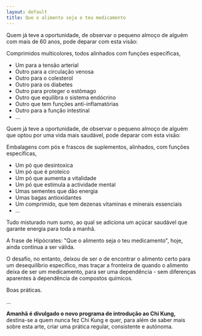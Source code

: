 ```yaml
---
layout: default 
title: Que o alimento seja o teu medicamento
---
```

Quem já teve a oportunidade, de observar o pequeno almoço de alguém com mais de 60 anos, pode deparar com esta visão: 

Comprimidos multicolores, todos alinhados com funções específicas,

+ Um para a tensão arterial
+ Outro para a circulação venosa
+ Outro para o colesterol
+ Outro para os diabetes
+ Outro para proteger o estômago
+ Outro que equilibra o sistema endócrino 
+ Outro que tem funções anti-inflamatórias
+ Outro para a função intestinal 
+ …

Quem já teve a oportunidade, de observar o pequeno almoço de alguém que optou por uma vida mais saudável, pode deparar com esta visão:

Embalagens com pós e frascos de suplementos, alinhados, com funções específicas,

+ Um pó que desintoxica
+ Um pó que é proteico  
+ Um pó que aumenta a vitalidade
+ Um pó que estimula a actividade mental
+ Umas sementes que dão energia
+ Umas bagas antioxidantes
+ Um comprimido, que tem dezenas vitaminas e minerais essenciais 
+ …

Tudo misturado num sumo, ao qual se adiciona um açúcar saudável que garante energia para toda a manhã. 

A frase de Hipócrates: "Que o alimento seja o teu medicamento", hoje, ainda continua a ser válida. 

O desafio, no entanto, deixou de ser o de encontrar o alimento certo para um desequilíbrio específico, mas traçar a fronteira de quando o alimento deixa de ser um medicamento, para ser uma dependência - sem diferenças aparentes à dependência de compostos químicos. 

Boas práticas. 

…

**Amanhã é divulgado o novo programa de introdução ao Chi Kung,** destina-se a quem nunca fez Chi Kung e quer, para além de saber mais sobre esta arte, criar uma prática regular, consistente e autónoma. 
